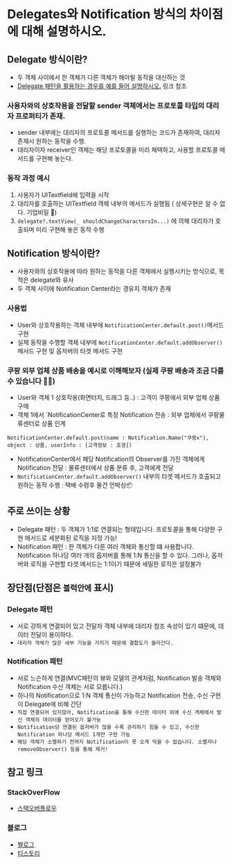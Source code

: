 # Delegates와 Notification 방식의 차이점에 대해 설명하시오.

## Delegate 방식이란?
- 두 객체 사이에서 한 객체가 다른 객체가 해야될 동작을 대신하는 것
- [Delegate 패턴을 활용하는 경우를 예를 들어 설명하시오.](https://github.com/OpenBible3438/SwiftMaster17_Team13_Study/tree/main/iOS/1%EC%A3%BC%EC%B0%A8/Delegate%20%ED%8C%A8%ED%84%B4%EC%9D%84%20%ED%99%9C%EC%9A%A9%ED%95%98%EB%8A%94%20%EA%B2%BD%EC%9A%B0%EB%A5%BC%20%EC%98%88%EB%A5%BC%20%EB%93%A4%EC%96%B4%20%EC%84%A4%EB%AA%85%ED%95%98%EC%8B%9C%EC%98%A4/PAKA) 링크 참조
### 사용자와의 상호작용을 전달할 sender 객체에서는 프로토콜 타입의 대리자 프로퍼티가 존재. 
- sender 내부에는 대리자의 프로토콜 메서드를 실행하는 코드가 존재하여, 대리자 존재시 원하는 동작을 수행.
- 대리자이자 receiver인 객체는 해당 프로토콜을 미리 채택하고, 사용할 프로토콜 메서드를 구현해 놓는다.
### 동작 과정 예시
1. 사용자가 UITextfield에 입력을 시작 
2. 대리자를 호출하는 UITextfield 객체 내부의 메서드가 실행됨 ( 상세구현은 알 수 없다. 기업비밀 🤬)
3. `delegate?.textView(_ shouldChangeCharactersIn...)` 에 의해 대리자가 호출되며 미리 구현해 놓은 동작 수행

## Notification 방식이란?
- 사용자와의 상호작용에 따라 원하는 동작을 다른 객체에서 실행시키는 방식으로, 목적은 delegate와 유사
- 두 객체 사이에 Notification Center라는 경유지 객체가 존재

### 사용법
- User와 상호작용하는 객체 내부에 `NotificationCenter.default.post()`메서드 구현
- 실제 동작을 수행할 객체 내부에 `NotificationCenter.default.addObserver()`메서드 구현 및 옵저버의 타겟 메서드 구현

### 쿠팡 외부 업체 상품 배송을 예시로 이해해보자 (실제 쿠팡 배송과 조금 다를 수 있습니다 🙏🏻)
- User와 객체 1 상호작용(화면터치, 드래그 등..) : 고객이 쿠팡에서 외부 업체 상품 구매
- 객체 1에서 `NotificationCenter로 특정 Notification 전송 : 외부 업체에서 쿠팡물류센터로 상품 인계
```
NotificationCenter.default.post(name : Notification.Name("쿠팡x"), object : 상품, userInfo : [고객정보 : 호갱])
```
- NotificationCenter에서 해당 Notification의 Observer를 가진 객체에게 Notification 전달 : 물류센터에서 상품 분류 후, 고객에게 전달
- `NotificationCenter.default.addObserver()` 내부의 타겟 메서드가 호출되고 원하는 동작 수행 : 택배 수령후 물건 언박싱📦

## 주로 쓰이는 상황
- Delegate 패턴 : 두 객체가 1:1로 연결되는 형태입니다. 프로토콜을 통해 다양한 구현 메서드로 세분화된 로직을 지정 가능!
- Notification 패턴 : 한 객체가 다른 여러 객체와 통신할 떄 사용합니다. Notification 하나당 여러 개의 옵저버를 통해 1:N 통신을 할 수 있다. 그러나, 옵저버와 로직을 구현할 타겟 메서드는 1:1이기 때문에 세밀한 로직은 설정불가
## 장단점(단점은 `블럭안에` 표시)
### Delegate 패턴
- 서로 강하게 연결되어 있고 전달자 객체 내부에 대리자 참조 속성이 있기 떄문에, 데이터 전달이 용이하다.
- `대리자 객체가 많은 세부 기능을 가지기 때문에 결합도가 올라간다.`
### Notification 패턴
- 서로 느슨하게 연결(MVC패턴의 뷰와 모델의 관계처럼, Notification 발송 객체와 Notification 수신 객체는 서로 모릅니다.)
- 하나의 Notification으로 1:N 객체 통신이 가능하고 Notification 전송, 수신 구현이 Delegate에 비해 간단
- `직접 연결되어 있지않아, Notification을 통해 수신한 데이터 외에 수신 객체에서 발신 객체의 데이터를 얻어오기 불가능`
- `Notification당 연결된 옵저버가 많을 수록 관리하기 힘들 수 있고, 수신한 Notification 하나당 메서드 1개만 구현 가능` 
- `해당 객체가 소멸하기 전까지 Notification이 못 오게 막을 수 없습니다. 소멸자나 removeObserver() 등을 통해 제거!`

## 참고 링크
### StackOverFlow
 - [스택오버플로우](https://stackoverflow.com/questions/5325226/what-is-the-difference-between-delegate-and-notification)
### 블로그
- [벨로그](https://velog.io/@tnddls2ek/Swift-Delegate-Notification-%EB%B0%A9%EC%8B%9D%EC%9D%98-%EC%B0%A8%EC%9D%B4)
- [티스토리](https://nsios.tistory.com/33)